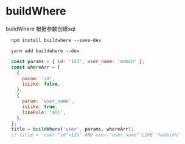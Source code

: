 # buildWhere
buildWhere 根据参数创建sql
```
  npm install buildwhere --save-dev
```
```
  yarn add buildwhere --dev
```

```javascript
  const params = { id: '123', user_name: 'admin' };
  const whereArr = [
    {
      param: 'id',
      isLike: false,
    },
    {
      param: 'user_name',
      isLike: true,
      likeRule: 'all',
    },
  ];
  title = buildWhere('user', params, whereArr);
  // title = 'user."id"=123' AND user."user_name" LIKE '%admin%'
```
